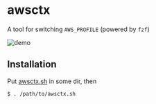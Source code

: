 # awsctx

A tool for switching `AWS_PROFILE` (powered by `fzf`)

![demo](https://github.com/RossyWhite/awsctx/blob/master/img/awsctx-demo.gif)

## Installation

Put [awsctx.sh](https://github.com/RossyWhite/awsctx/blob/master/awsctx.sh) in some dir, then

```bash
$ . /path/to/awsctx.sh
```

